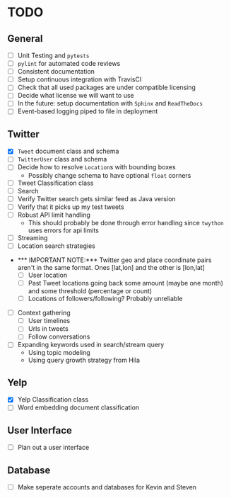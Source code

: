 # TODO

## General

- [ ] Unit Testing and `pytests`
- [ ] `pylint` for automated code reviews
- [ ] Consistent documentation
- [ ] Setup continuous integration with TravisCI
- [ ] Check that all used packages are under compatible licensing
- [ ] Decide what license we will want to use
- [ ] In the future: setup documentation with `Sphinx` and `ReadTheDocs`
- [ ] Event-based logging piped to file in deployment

## Twitter

- [x] `Tweet` document class and schema
- [ ] `TwitterUser` class and schema
- [ ] Decide how to resolve `Location`s with bounding boxes
    - Possibly change schema to have optional `float` corners
- [ ] Tweet Classification class
- [ ] Search
- [ ] Verify Twitter search gets similar feed as Java version
- [ ] Verify that it picks up my test tweets
- [ ] Robust API limit handling
    - This should probably be done through error handling since `twython` uses errors for api limits
- [ ] Streaming
- [ ] Location search strategies
- *** IMPORTANT NOTE:*** Twitter geo and place coordinate pairs aren't in the same format.  Ones [lat,lon] and the other is [lon,lat]
    - [ ] User location
    - [ ] Past Tweet locations going back some amount (maybe one month) and some threshold (percentage or count)
    - [ ] Locations of followers/following? Probably unreliable
- [ ] Context gathering
    - [ ] User timelines
    - [ ] Urls in tweets
    - [ ] Follow conversations
- [ ] Expanding keywords used in search/stream query
    - Using topic modeling
    - Using query growth strategy from Hila


## Yelp

- [x] Yelp Classification class
- [ ] Word embedding document classification

## User Interface

- [ ] Plan out a user interface

## Database

- [ ] Make seperate accounts and databases for Kevin and Steven
